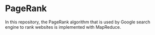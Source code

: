 # PageRank
In this repository, the PageRank algorithm that is used by Google search engine to rank websites is implemented with MapReduce.
